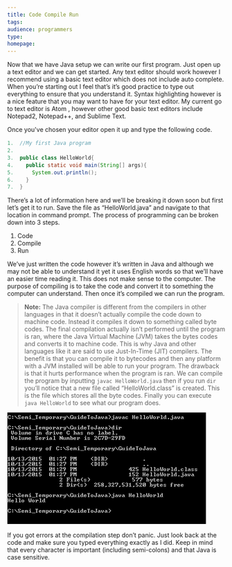```yaml
---
title: Code Compile Run
tags:
audience: programmers
type:
homepage:
---
```

Now that we have Java setup we can write our first program. Just open up a text editor and we can get started. Any text editor should work however I recommend using a basic text editor which does not include auto complete. When you’re starting out I feel that’s it’s good practice to type out everything to ensure that you understand it. Syntax highlighting however is a nice feature that you may want to have for your text editor. My current go to text editor is Atom , however other good basic text editors include Notepad2, Notepad++, and Sublime Text.

Once you've chosen your editor open it up and type the following code.

~~~java
1.  //My first Java program
2.  
3.  public class HelloWorld{
4.    public static void main(String[] args){
5.      System.out.println();
6.    }
7.  }
~~~

There’s a lot of information here and we’ll be breaking it down soon but first let’s get it to run. Save the file as “HelloWorld.java” and navigate to that location in command prompt.
The process of programming can be broken down into 3 steps.

1.	Code
2.	Compile
3.	Run

We’ve just written the code however it’s written in Java and although we may not be able to understand it yet it uses English words so that we’ll have an easier time reading it. This does not make sense to the computer. The purpose of compiling is to take the code and convert it to something the computer can understand. Then once it’s compiled we can run the program.

>**Note:** The Java compiler is different from the compilers in other languages in that it doesn’t actually compile the code down to machine code. Instead it compiles it down to something called byte codes. The final compilation actually isn’t performed until the program is ran, where the Java Virtual Machine (JVM) takes the bytes codes and converts it to machine code. This is why Java and other languages like it are said to use Just-In-Time (JIT) compilers. The benefit is that you can compile it to bytecodes and then any platform with a JVM installed will be able to run your program. The drawback is that it hurts performance when the program is ran. We can compile the program by inputting `javac HelloWorld.java` then if you run `dir` you’ll notice that a new file called “HelloWorld.class” is created. This is the file which stores all the byte codes. Finally you can execute `java HelloWorld` to see what our program does.

 ![](img/2a_CompileRun.png)

If you got errors at the compilation step don’t panic. Just look back at the code and make sure you typed everything exactly as I did. Keep in mind that every character is important (including semi-colons) and that Java is case sensitive.
